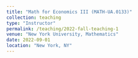 ```yaml
---
title: "Math for Economics III (MATH-UA.0133)"
collection: teaching
type: "Instructor"
permalink: /teaching/2022-fall-teaching-1
venue: "New York University, Mathematics"
date: 2022-09-01
location: "New York, NY"
---
```



